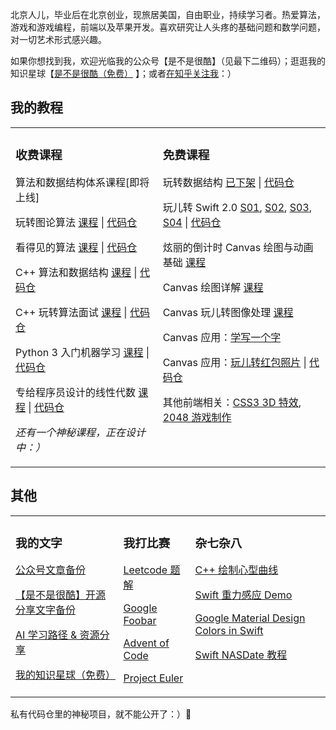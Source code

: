 北京人儿，毕业后在北京创业，现旅居美国，自由职业，持续学习者。热爱算法，游戏和游戏编程，前端以及苹果开发。喜欢研究让人头疼的基础问题和数学问题，对一切艺术形式感兴趣。

如果你想找到我，欢迎光临我的公众号【是不是很酷】（见最下二维码）；逛逛我的知识星球【[是不是很酷（免费）](https://t.zsxq.com/y7QJMna) 】；或者[在知乎关注我](https://www.zhihu.com/people/liuyubobobo)：）

## 我的教程

<table><tr>

<td valign="top">

### 收费课程

算法和数据结构体系课程[即将上线]

玩转图论算法 [课程](https://coding.imooc.com/class/370.html) \| [代码仓](https://github.com/liuyubobobo/Play-with-Graph-Algorithms)

看得见的算法 [课程](https://coding.imooc.com/class/138.html) \| [代码仓](https://github.com/liuyubobobo/Play-with-Algorithm-Visualization)

C++ 算法和数据结构 [课程](https://coding.imooc.com/class/71.html) \| [代码仓](https://github.com/liuyubobobo/Play-with-Algorithms)

C++ 玩转算法面试 [课程](https://github.com/liuyubobobo/Play-with-Algorithms) \| [代码仓](https://github.com/liuyubobobo/Play-with-Algorithm-Interview)

Python 3 入门机器学习 [课程](https://coding.imooc.com/class/169.html) \| [代码仓](https://github.com/liuyubobobo/Play-with-Machine-Learning-Algorithms)

专给程序员设计的线性代数 [课程](https://coding.imooc.com/class/260.html) \| [代码仓](https://github.com/liuyubobobo/Play-with-Linear-Algebra)

*还有一个神秘课程，正在设计中：）*

</td>

<td valign="top">

### 免费课程

玩转数据结构 [已下架](https://coding.imooc.com/class/207.html) \| [代码仓](https://github.com/liuyubobobo/Play-with-Data-Structures)

玩儿转 Swift 2.0 [S01](https://www.imooc.com/learn/635), [S02](https://www.imooc.com/learn/642), [S03](https://www.imooc.com/learn/663), [S04](https://www.imooc.com/learn/677) \| [代码仓](https://github.com/liuyubobobo/Play-with-Swift-2)

炫丽的倒计时 Canvas 绘图与动画基础 [课程](https://www.imooc.com/learn/133)

Canvas 绘图详解 [课程](https://www.imooc.com/learn/185)

Canvas 玩儿转图像处理 [课程](https://www.imooc.com/learn/476)

Canvas 应用：[学写一个字](https://www.imooc.com/learn/284)

Canvas 应用：[玩儿转红包照片](https://www.imooc.com/learn/601) \| [代码仓](https://github.com/liuyubobobo/Canvas-Red-Envelope-Photo)

其他前端相关：[CSS3 3D 特效](https://www.imooc.com/learn/77), [2048 游戏制作](https://www.imooc.com/learn/76)

</td>

</tr></table>

## 其他

<table><tr>

<td valign="top">

### 我的文字

[公众号文章备份](https://github.com/liuyubobobo/my-blog)

[【是不是很酷】开源分享文字备份](https://github.com/liuyubobobo/cool-open-sharings)

[AI 学习路径 & 资源分享](https://github.com/liuyubobobo/ai-learning-roadmap)

[我的知识星球（免费）](https://t.zsxq.com/y7QJMna)

</td>

<td valign="top">
  
### 我打比赛

[Leetcode 题解](https://github.com/liuyubobobo/Play-Leetcode)

[Google Foobar](https://github.com/liuyubobobo/My-Google-Foobar)

[Advent of Code](https://github.com/liuyubobobo/Play-Advent-of-Code)

[Project Euler](https://github.com/liuyubobobo/OJ-Project-Euler)

</td>

<td valign="top">
  
### 杂七杂八

[C++ 绘制心型曲线](https://github.com/liuyubobobo/heart-curve-cplusplus)

[Swift 重力感应 Demo](https://github.com/liuyubobobo/Swift-Force-Touch-Demos)

[Google Material Design Colors in Swift](https://github.com/liuyubobobo/Google-Material-Design-Color-in-Swift)

[Swift NASDate 教程](https://github.com/liuyubobobo/Swift-NSDate-Tutorial)

</td>

</tr></table>

私有代码仓里的神秘项目，就不能公开了：）👻
